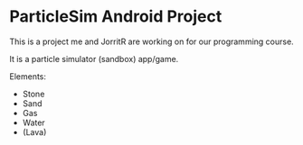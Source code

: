 # ParticleSim Android Project

This is a project me and JorritR are working on for our programming course.

It is a particle simulator (sandbox) app/game.

Elements:
- Stone
- Sand
- Gas
- Water
- (Lava)
